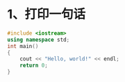 # 1、打印一句话

```c++
#include <iostream>
using namespace std;
int main()
{
    cout << "Hello, world!" << endl;
    return 0;
}
```

